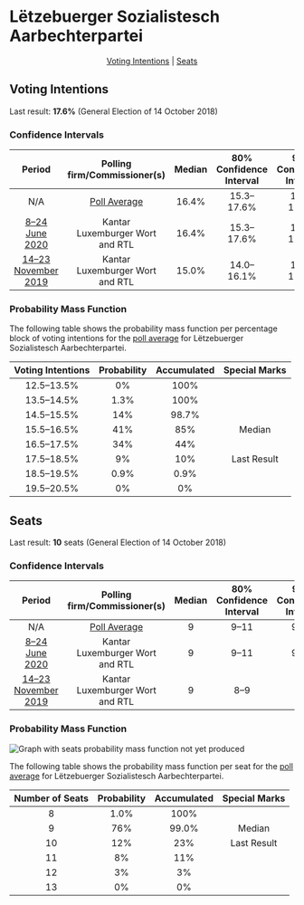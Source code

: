 # Lëtzebuerger Sozialistesch Aarbechterpartei

<p align="center"><a href="#voting-intentions">Voting Intentions</a> | <a href="#seats">Seats</a></p>

## Voting Intentions

Last result: **17.6%** (General Election of 14 October 2018)

### Confidence Intervals

| Period     | Polling firm/Commissioner(s) | Median | 80% Confidence Interval | 90% Confidence Interval | 95% Confidence Interval | 99% Confidence Interval |
|:----------:|:----------------:|:-----------:|:-----------------------:|:-----------------------:|:-----------------------:|:-----------------------:|
| N/A | [Poll Average](average.html) | 16.4% | 15.3–17.6% | 15.0–17.9% | 14.8–18.2% | 14.3–18.7% |
| [8–24 June 2020](2020-06-24-Kantar.html) | Kantar <br> Luxemburger Wort and RTL | 16.4% | 15.3–17.6% | 15.0–17.9% | 14.8–18.2% | 14.3–18.7% |
| [14–23 November 2019](2019-11-23-Kantar.html) | Kantar <br> Luxemburger Wort and RTL | 15.0% | 14.0–16.1% | 13.7–16.4% | 13.4–16.7% | 13.0–17.3% |

### Probability Mass Function

The following table shows the probability mass function per percentage block of voting intentions for the [poll average](average.html) for Lëtzebuerger Sozialistesch Aarbechterpartei.

| Voting Intentions | Probability | Accumulated | Special Marks |
|:-----------------:|:-----------:|:-----------:|:-------------:|
| 12.5–13.5% | 0% | 100% |  |
| 13.5–14.5% | 1.3% | 100% |  |
| 14.5–15.5% | 14% | 98.7% |  |
| 15.5–16.5% | 41% | 85% | Median |
| 16.5–17.5% | 34% | 44% |  |
| 17.5–18.5% | 9% | 10% | Last Result |
| 18.5–19.5% | 0.9% | 0.9% |  |
| 19.5–20.5% | 0% | 0% |  |


## Seats

Last result: **10** seats (General Election of 14 October 2018)

### Confidence Intervals

| Period     | Polling firm/Commissioner(s) | Median | 80% Confidence Interval | 90% Confidence Interval | 95% Confidence Interval | 99% Confidence Interval |
|:----------:|:----------------:|:------:|:-----------------------:|:-----------------------:|:-----------------------:|:-----------------------:|
| N/A | [Poll Average](average.html) | 9 | 9–11 | 9–11 | 9–12 | 8–12 |
| [8–24 June 2020](2020-06-24-Kantar.html) | Kantar <br> Luxemburger Wort and RTL | 9 | 9–11 | 9–11 | 9–12 | 8–12 |
| [14–23 November 2019](2019-11-23-Kantar.html) | Kantar <br> Luxemburger Wort and RTL | 9 | 8–9 | 7–9 | 7–9 | 7–9 |

### Probability Mass Function

![Graph with seats probability mass function not yet produced](average-seats-pmf-lëtzebuergersozialisteschaarbechterpartei.png "Seats Probability Mass Function")

The following table shows the probability mass function per seat for the [poll average](average.html) for Lëtzebuerger Sozialistesch Aarbechterpartei.

| Number of Seats | Probability | Accumulated | Special Marks |
|:---------------:|:-----------:|:-----------:|:-------------:|
| 8 | 1.0% | 100% |  |
| 9 | 76% | 99.0% | Median |
| 10 | 12% | 23% | Last Result |
| 11 | 8% | 11% |  |
| 12 | 3% | 3% |  |
| 13 | 0% | 0% |  |


